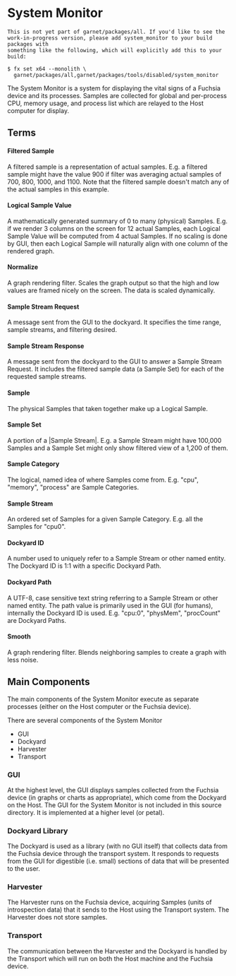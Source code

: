 # System Monitor

```
This is not yet part of garnet/packages/all. If you'd like to see the
work-in-progress version, please add system_monitor to your build packages with
something like the following, which will explicitly add this to your build:

$ fx set x64 --monolith \
  garnet/packages/all,garnet/packages/tools/disabled/system_monitor
```

The System Monitor is a system for displaying the vital signs of a Fuchsia
device and its processes. Samples are collected for global and per-process CPU,
memory usage, and process list which are relayed to the Host computer for
display.

## Terms

#### Filtered Sample
A filtered sample is a representation of actual samples. E.g. a filtered sample
might have the value 900 if filter was averaging actual samples of 700, 800,
1000, and 1100. Note that the filtered sample doesn't match any of the actual
samples in this example.

#### Logical Sample Value
A mathematically generated summary of 0 to many (physical) Samples. E.g. if we
render 3 columns on the screen for 12 actual Samples, each Logical Sample Value
will be computed from 4 actual Samples. If no scaling is done by GUI, then each
Logical Sample will naturally align with one column of the rendered graph.

#### Normalize
A graph rendering filter.
Scales the graph output so that the high and low values are framed nicely on
the screen. The data is scaled dynamically.

#### Sample Stream Request
A message sent from the GUI to the dockyard. It specifies the time range,
sample streams, and filtering desired.

#### Sample Stream Response
A message sent from the dockyard to the GUI to answer a Sample Stream Request.
It includes the filtered sample data (a Sample Set) for each of the requested
sample streams.

#### Sample
The physical Samples that taken together make up a Logical Sample.

#### Sample Set
A portion of a |Sample Stream|. E.g. a Sample Stream might have 100,000 Samples
and a Sample Set might only show filtered view of a 1,200 of them.

#### Sample Category
The logical, named idea of where Samples come from. E.g. "cpu", "memory",
"process" are Sample Categories.

#### Sample Stream
An ordered set of Samples for a given Sample Category. E.g. all the Samples for
"cpu0".

#### Dockyard ID
A number used to uniquely refer to a Sample Stream or other named entity. The
Dockyard ID is 1:1 with a specific Dockyard Path.

#### Dockyard Path
A UTF-8, case sensitive text string referring to a Sample Stream or other named
entity. The path value is primarily used in the GUI (for humans), internally the
Dockyard ID is used. E.g. "cpu:0", "physMem", "procCount" are Dockyard Paths.

#### Smooth
A graph rendering filter.
Blends neighboring samples to create a graph with less noise.


## Main Components

The main components of the System Monitor execute as separate processes (either
on the Host computer or the Fuchsia device).

There are several components of the System Monitor
- GUI
- Dockyard
- Harvester
- Transport

### GUI

At the highest level, the GUI displays samples collected from the Fuchsia device
(in graphs or charts as appropriate), which come from the Dockyard on the Host.
The GUI for the System Monitor is not included in this source directory. It is
implemented at a higher level (or petal).

### Dockyard Library

The Dockyard is used as a library (with no GUI itself) that collects data from
the Fuchsia device through the transport system. It responds to requests from
the GUI for digestible (i.e. small) sections of data that will be presented to
the user.

### Harvester

The Harvester runs on the Fuchsia device, acquiring Samples (units of
introspection data) that it sends to the Host using the Transport system. The
Harvester does not store samples.

### Transport

The communication between the Harvester and the Dockyard is handled by the
Transport which will run on both the Host machine and the Fuchsia device.
